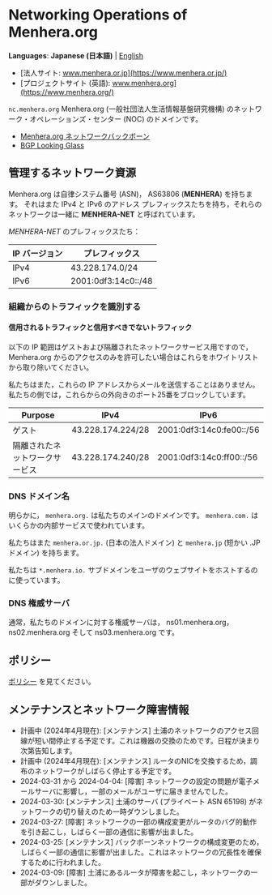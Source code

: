 # Networking Operations of Menhera.org

**Languages**: **Japanese (日本語)**
| [English](/)

* [法人サイト: www.menhera.or.jp](https://www.menhera.or.jp/)
* [プロジェクトサイト (英語): www.menhera.org](https://www.menhera.org/)

`nc.menhera.org` Menhera.org (一般社団法人生活情報基盤研究機構) のネットワーク・オペレーションズ・センター (NOC) のドメインです。

* [Menhera.org ネットワークバックボーン](backbone.html)
* [BGP Looking Glass](https://looking-glass.nc.menhera.org/)

## 管理するネットワーク資源

Menhera.org は自律システム番号 (ASN)， AS63806 (**MENHERA**) を持ちます。
それはまた IPv4 と IPv6 のアドレス プレフィックスたちを持ち，それらのネットワークは一緒に **MENHERA-NET** と呼ばれています。

_MENHERA-NET_ のプレフィックスたち：

| IP バージョン | プレフィックス |
|------------|--------|
| IPv4       | 43.228.174.0/24 |
| IPv6       | 2001:0df3:14c0::/48 |

### 組織からのトラフィックを識別する

#### 信用されるトラフィックと信用すべきでないトラフィック

以下の IP 範囲はゲストおよび隔離されたネットワークサービス用ですので，
Menhera.org からのアクセスのみを許可したい場合はこれらをホワイトリストから取り除いてください。

私たちはまた，これらの IP アドレスからメールを送信することはありません。
私たちの側では，これらからの外向きのポート25番をブロックしています。

| Purpose | IPv4 | IPv6 |
|---------|------|------|
| ゲスト | 43.228.174.224/28 | 2001:0df3:14c0:fe00::/56 |
| 隔離されたネットワークサービス | 43.228.174.240/28 | 2001:0df3:14c0:ff00::/56 |

### DNS ドメイン名

明らかに， `menhera.org.` は私たちのメインのドメインです。 `menhera.com.` はいくらかの内部サービスで使われています。

私たちはまた `menhera.or.jp.` (日本の法人ドメイン) と `menhera.jp` (短かい .JP ドメイン) を持ちます。

私たちは `*.menhera.io.` サブドメインをユーザのウェブサイトをホストするのに使っています。

### DNS 権威サーバ

通常，私たちのドメインに対する権威サーバは， ns01.menhera.org， ns02.menhera.org そして ns03.menhera.org です。

## ポリシー

[ポリシー](policy.html) を見てください。

## メンテナンスとネットワーク障害情報

- 計画中 (2024年4月現在): \[メンテナンス\] 土浦のネットワークのアクセス回線が短い間停止する予定です。これは機器の交換のためです。日程が決まり次第告知します。
- 計画中 (2024年4月現在): \[メンテナンス\] ルータのNICを交換するため，調布のネットワークがしばらく停止する予定です。
- 2024-03-31 から 2024-04-04: \[障害\] ネットワークの設定の問題が電子メールサーバに影響し，一部のメールがユーザに届きませんでした。
- 2024-03-30: \[メンテナンス\] 土浦のサーバ (プライベート ASN 65198) がネットワークの切り替えのため一時ダウンしました。
- 2024-03-27: \[障害\] ネットワークの一部の構成変更がルータのバグ的動作を引き起こし，しばらく一部の通信に影響が出ました。
- 2024-03-25: \[メンテナンス\] バックボーンネットワークの構成変更のため，しばらく一部の通信に影響が出ました。これはネットワークの冗長性を確保するために行われました。
- 2024-03-09: \[障害\] 土浦にあるルータが障害を起こし，ネットワークの一部がダウンしました。
